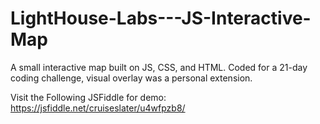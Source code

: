 # LightHouse-Labs---JS-Interactive-Map
A small interactive map built on JS, CSS, and HTML. Coded for a 21-day coding challenge, visual overlay was a personal extension.

Visit the Following JSFiddle for demo: https://jsfiddle.net/cruiseslater/u4wfpzb8/
